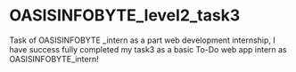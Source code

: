 # OASISINFOBYTE_level2_task3
Task of OASISINFOBYTE _intern as a part web development internship, I have success fully completed my task3 as a basic To-Do web app intern as OASISINFOBYTE_intern!
